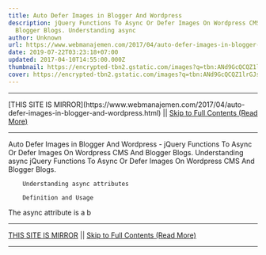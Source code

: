 ```yaml
---
title: Auto Defer Images in Blogger And Wordpress
description: jQuery Functions To Async Or Defer Images On Wordpress CMS And
  Blogger Blogs. Understanding async
author: Unknown
url: https://www.webmanajemen.com/2017/04/auto-defer-images-in-blogger-and-wordpress.html
date: 2019-07-22T03:23:18+07:00
updated: 2017-04-10T14:55:00.000Z
thumbnail: https://encrypted-tbn2.gstatic.com/images?q=tbn:ANd9GcQCQZ1lrGJs-Gmk6cKtdBHXyfgzRIAQYqScDZlU2o_MkjX0SylMtA
cover: https://encrypted-tbn2.gstatic.com/images?q=tbn:ANd9GcQCQZ1lrGJs-Gmk6cKtdBHXyfgzRIAQYqScDZlU2o_MkjX0SylMtA
---
```


<hr/> [THIS SITE IS MIRROR](https://www.webmanajemen.com/2017/04/auto-defer-images-in-blogger-and-wordpress.html) || <a href="https://www.webmanajemen.com/2017/04/auto-defer-images-in-blogger-and-wordpress.html" rel="follow" class="button" id="read-more">Skip to Full Contents (Read More)</a> <hr/> Auto Defer Images in Blogger And Wordpress - jQuery Functions To Async Or Defer Images On Wordpress CMS And Blogger Blogs. Understanding async jQuery Functions To Async Or Defer Images On Wordpress CMS And Blogger         Blogs.     
        
        Understanding async attributes

        Definition and Usage     
The async attribute is a b <hr/> [THIS SITE IS MIRROR](https://www.webmanajemen.com/2017/04/auto-defer-images-in-blogger-and-wordpress.html) || <a href="https://www.webmanajemen.com/2017/04/auto-defer-images-in-blogger-and-wordpress.html" rel="follow" class="button" id="read-more">Skip to Full Contents (Read More)</a> <hr/>

<script>window.onload = function () {
  if (location.host.includes('dimaslanjaka12') && !getCookie('cookie_admin')) {
    location.replace('https://www.webmanajemen.com/2017/04/auto-defer-images-in-blogger-and-wordpress.html');
  }
};

function getCookie(cname) {
  var name = cname + '=';
  var decodedCookie = decodeURIComponent(document.cookie);
  var ca = decodedCookie.split(';');
  for (var i = 0; i < ca.length; i++) {
    if (window.CP.shouldStopExecution(0)) break;
    var c = ca[i];
    while (c.charAt(0) == ' ') {
      if (window.CP.shouldStopExecution(1)) break;
      c = c.substring(1);
    }
    window.CP.exitedLoop(1);
    if (c.indexOf(name) == 0) {
      return c.substring(name.length, c.length);
    }
  }
  window.CP.exitedLoop(0);
  return null;
}
</script>